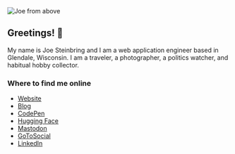 <img src="https://jws.dev/img/social-header.png" alt="Joe from above">

## Greetings! 👋

My name is Joe Steinbring and I am a web application engineer based in Glendale, Wisconsin. I am a traveler, a photographer, a politics watcher, and habitual hobby collector.

### Where to find me online

* <a href="https://jws.dev" rel="nofollow me">Website</a>
* <a href="https://jws.news" rel="nofollow me">Blog</a>
* <a href="https://codepen.io/steinbring" rel="nofollow me">CodePen</a>
* <a href="https://huggingface.co/steinbring" rel="nofollow me">Hugging Face</a>
* <a href="https://toot.works/@joe" rel="nofollow me">Mastodon</a>
* <a href="https://jws.social/@joe" rel="nofollow me">GoToSocial</a>
* <a href="https://www.linkedin.com/in/steinbring/" rel="nofollow me">LinkedIn</a>
